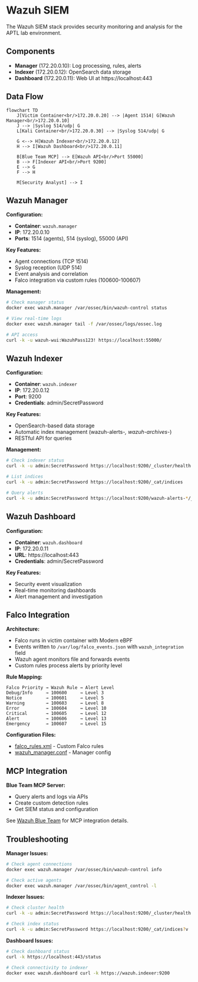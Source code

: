 # Wazuh SIEM

The Wazuh SIEM stack provides security monitoring and analysis for the APTL lab environment.

## Components

- **Manager** (172.20.0.10): Log processing, rules, alerts
- **Indexer** (172.20.0.12): OpenSearch data storage  
- **Dashboard** (172.20.0.11): Web UI at https://localhost:443

## Data Flow

```mermaid
flowchart TD
    J[Victim Container<br/>172.20.0.20] --> |Agent 1514| G[Wazuh Manager<br/>172.20.0.10]
    J --> |Syslog 514/udp| G
    L[Kali Container<br/>172.20.0.30] --> |Syslog 514/udp| G
    
    G <--> H[Wazuh Indexer<br/>172.20.0.12]
    H --> I[Wazuh Dashboard<br/>172.20.0.11]
    
    B[Blue Team MCP] --> E[Wazuh API<br/>Port 55000]
    B --> F[Indexer API<br/>Port 9200]
    E --> G
    F --> H
    
    M[Security Analyst] --> I
```

## Wazuh Manager

**Configuration:**
- **Container**: `wazuh.manager`
- **IP**: 172.20.0.10
- **Ports**: 1514 (agents), 514 (syslog), 55000 (API)

**Key Features:**
- Agent connections (TCP 1514)
- Syslog reception (UDP 514) 
- Event analysis and correlation
- Falco integration via custom rules (100600-100607)

**Management:**
```bash
# Check manager status
docker exec wazuh.manager /var/ossec/bin/wazuh-control status

# View real-time logs
docker exec wazuh.manager tail -f /var/ossec/logs/ossec.log

# API access
curl -k -u wazuh-wui:WazuhPass123! https://localhost:55000/
```

## Wazuh Indexer

**Configuration:**
- **Container**: `wazuh.indexer`
- **IP**: 172.20.0.12
- **Port**: 9200
- **Credentials**: admin/SecretPassword

**Key Features:**
- OpenSearch-based data storage
- Automatic index management (wazuh-alerts-*, wazuh-archives-*)
- RESTful API for queries

**Management:**
```bash
# Check indexer status
curl -k -u admin:SecretPassword https://localhost:9200/_cluster/health

# List indices
curl -k -u admin:SecretPassword https://localhost:9200/_cat/indices

# Query alerts
curl -k -u admin:SecretPassword https://localhost:9200/wazuh-alerts-*/_search
```

## Wazuh Dashboard

**Configuration:**
- **Container**: `wazuh.dashboard`
- **IP**: 172.20.0.11
- **URL**: https://localhost:443
- **Credentials**: admin/SecretPassword

**Key Features:**
- Security event visualization
- Real-time monitoring dashboards
- Alert management and investigation

## Falco Integration

**Architecture:**
- Falco runs in victim container with Modern eBPF
- Events written to `/var/log/falco_events.json` with `wazuh_integration` field
- Wazuh agent monitors file and forwards events
- Custom rules process alerts by priority level

**Rule Mapping:**
```
Falco Priority → Wazuh Rule → Alert Level
Debug/Info     → 100600     → Level 3
Notice         → 100601     → Level 5
Warning        → 100603     → Level 8
Error          → 100604     → Level 10
Critical       → 100605     → Level 12
Alert          → 100606     → Level 13
Emergency      → 100607     → Level 15
```

**Configuration Files:**
- [falco_rules.xml](../../config/wazuh_cluster/falco_rules.xml) - Custom Falco rules
- [wazuh_manager.conf](../../config/wazuh_cluster/wazuh_manager.conf) - Manager config

## MCP Integration

**Blue Team MCP Server:**
- Query alerts and logs via APIs
- Create custom detection rules
- Get SIEM status and configuration

See [Wazuh Blue Team](wazuh-blueteam.md) for MCP integration details.


## Troubleshooting

**Manager Issues:**
```bash
# Check agent connections
docker exec wazuh.manager /var/ossec/bin/wazuh-control info

# Check active agents
docker exec wazuh.manager /var/ossec/bin/agent_control -l
```

**Indexer Issues:**
```bash
# Check cluster health
curl -k -u admin:SecretPassword https://localhost:9200/_cluster/health

# Check index status
curl -k -u admin:SecretPassword https://localhost:9200/_cat/indices?v
```

**Dashboard Issues:**
```bash
# Check dashboard status
curl -k https://localhost:443/status

# Check connectivity to indexer
docker exec wazuh.dashboard curl -k https://wazuh.indexer:9200
```